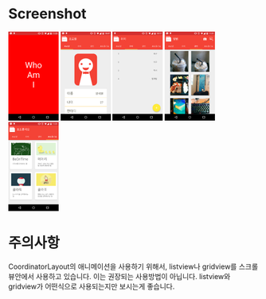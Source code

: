 # Screenshot
<img src="/img/1.png" width=20%> <img src="/img/2.png" width=20%> <img src="/img/3.png" width=20%> <img src="/img/4.png" width=20%> <img src="/img/5.png" width=20%>

# 주의사항
CoordinatorLayout의 애니메이션을 사용하기 위해서, listview나 gridview를 스크롤뷰안에서 사용하고 있습니다.
이는 권장되는 사용방법이 아닙니다. listview와 gridview가 어떤식으로 사용되는지만 보시는게 좋습니다.
